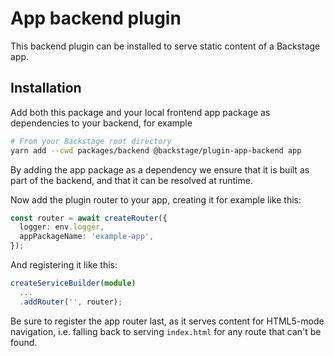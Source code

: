 # App backend plugin

This backend plugin can be installed to serve static content of a Backstage app.

## Installation

Add both this package and your local frontend app package as dependencies to your backend, for example

```bash
# From your Backstage root directory
yarn add --cwd packages/backend @backstage/plugin-app-backend app
```

By adding the app package as a dependency we ensure that it is built as part of the backend, and that it can be resolved at runtime.

Now add the plugin router to your app, creating it for example like this:

```ts
const router = await createRouter({
  logger: env.logger,
  appPackageName: 'example-app',
});
```

And registering it like this:

```ts
createServiceBuilder(module)
  ...
  .addRouter('', router);
```

Be sure to register the app router last, as it serves content for HTML5-mode navigation, i.e. falling back to serving `index.html` for any route that can't be found.
